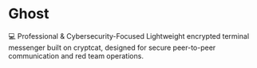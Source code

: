# Ghost
💻 Professional &amp; Cybersecurity-Focused      Lightweight encrypted terminal messenger built on cryptcat, designed for secure peer-to-peer communication and red team operations.
